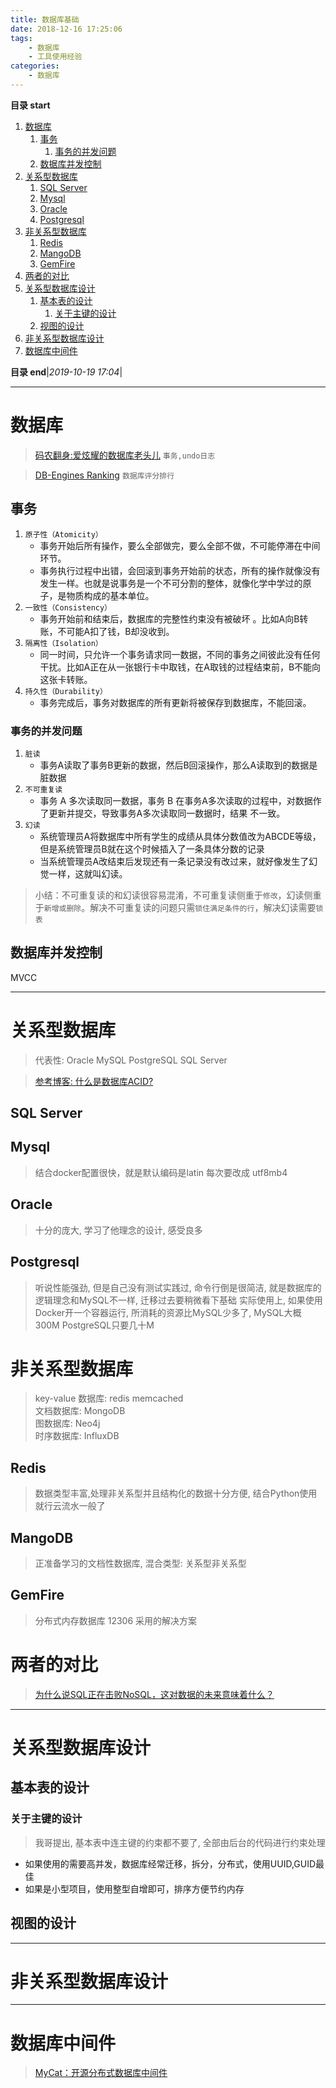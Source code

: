 ```yaml
---
title: 数据库基础
date: 2018-12-16 17:25:06
tags: 
    - 数据库
    - 工具使用经验
categories: 
    - 数据库
---
```


**目录 start**
 
1. [数据库](#数据库)
    1. [事务](#事务)
        1. [事务的并发问题](#事务的并发问题)
    1. [数据库并发控制](#数据库并发控制)
1. [关系型数据库](#关系型数据库)
    1. [SQL Server](#sql-server)
    1. [Mysql](#mysql)
    1. [Oracle](#oracle)
    1. [Postgresql](#postgresql)
1. [非关系型数据库](#非关系型数据库)
    1. [Redis](#redis)
    1. [MangoDB](#mangodb)
    1. [GemFire](#gemfire)
1. [两者的对比](#两者的对比)
1. [关系型数据库设计](#关系型数据库设计)
    1. [基本表的设计](#基本表的设计)
        1. [关于主键的设计](#关于主键的设计)
    1. [视图的设计](#视图的设计)
1. [非关系型数据库设计](#非关系型数据库设计)
1. [数据库中间件](#数据库中间件)

**目录 end**|_2019-10-19 17:04_|
****************************************
# 数据库
> [码农翻身:爱炫耀的数据库老头儿](https://mp.weixin.qq.com/s?__biz=MzAxOTc0NzExNg==&mid=2665514001&idx=1&sn=17b72c3e69db6c4277e3045c699b7b6b&chksm=80d67c52b7a1f5446020826841869221873f4578524181384592839d19c4810dc68807117e13&scene=21#wechat_redirect) `事务,undo日志`

> [DB-Engines Ranking](https://db-engines.com/en/ranking) `数据库评分排行`

## 事务 

1. `原子性（Atomicity）`
    - 事务开始后所有操作，要么全部做完，要么全部不做，不可能停滞在中间环节。
    - 事务执行过程中出错，会回滚到事务开始前的状态，所有的操作就像没有发生一样。也就是说事务是一个不可分割的整体，就像化学中学过的原子，是物质构成的基本单位。
1. `一致性（Consistency）`
    - 事务开始前和结束后，数据库的完整性约束没有被破坏 。比如A向B转账，不可能A扣了钱，B却没收到。
1. `隔离性（Isolation）`
    - 同一时间，只允许一个事务请求同一数据，不同的事务之间彼此没有任何干扰。比如A正在从一张银行卡中取钱，在A取钱的过程结束前，B不能向这张卡转账。
1. `持久性（Durability）`
    - 事务完成后，事务对数据库的所有更新将被保存到数据库，不能回滚。

### 事务的并发问题
1. `脏读`
    - 事务A读取了事务B更新的数据，然后B回滚操作，那么A读取到的数据是脏数据
1. `不可重复读`
    - 事务 A 多次读取同一数据，事务 B 在事务A多次读取的过程中，对数据作了更新并提交，导致事务A多次读取同一数据时，结果 不一致。
1. `幻读`
    - 系统管理员A将数据库中所有学生的成绩从具体分数值改为ABCDE等级，但是系统管理员B就在这个时候插入了一条具体分数的记录
    - 当系统管理员A改结束后发现还有一条记录没有改过来，就好像发生了幻觉一样，这就叫幻读。

> 小结：不可重复读的和幻读很容易混淆，不可重复读侧重于`修改`，幻读侧重于`新增或删除`。解决不可重复读的问题只需`锁住满足条件的行`，解决幻读需要`锁表`

## 数据库并发控制

MVCC

************************

# 关系型数据库
> 代表性: Oracle MySQL PostgreSQL SQL Server

> [参考博客: 什么是数据库ACID?](http://www.jdon.com/concurrent/acid-database.html)



## SQL Server

## Mysql
> 结合docker配置很快，就是默认编码是latin 每次要改成 utf8mb4

## Oracle
> 十分的庞大, 学习了他理念的设计, 感受良多

## Postgresql
> 听说性能强劲, 但是自己没有测试实践过, 命令行倒是很简洁, 就是数据库的逻辑理念和MySQL不一样, 迁移过去要稍微看下基础
> 实际使用上, 如果使用Docker开一个容器运行, 所消耗的资源比MySQL少多了, MySQL大概 300M PostgreSQL只要几十M

# 非关系型数据库
> key-value 数据库: redis memcached   
> 文档数据库: MongoDB  
> 图数据库: Neo4j  
> 时序数据库: InfluxDB   

## Redis
> 数据类型丰富,处理非关系型并且结构化的数据十分方便, 结合Python使用就行云流水一般了

## MangoDB
> 正准备学习的文档性数据库, 混合类型: 关系型非关系型

## GemFire
> 分布式内存数据库 12306 采用的解决方案

# 两者的对比
> [为什么说SQL正在击败NoSQL，这对数据的未来意味着什么？](http://www.infoq.com/cn/news/2017/10/SQL-NoSQL-mean-what?utm_source=news_about_rdbms&utm_medium=link&utm_campaign=rdbms)

***********************

# 关系型数据库设计
## 基本表的设计
### 关于主键的设计
> 我哥提出, 基本表中连主键的约束都不要了, 全部由后台的代码进行约束处理

- 如果使用的需要高并发，数据库经常迁移，拆分，分布式，使用UUID,GUID最佳
- 如果是小型项目，使用整型自增即可，排序方便节约内存

## 视图的设计

************************

# 非关系型数据库设计

************************

# 数据库中间件
> [MyCat：开源分布式数据库中间件](https://www.csdn.net/article/2015-07-16/2825228)

